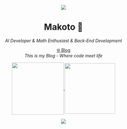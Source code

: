 <p align="center">
  <img src="https://capsule-render.vercel.app/api?type=waving&color=gradient&height=200&&section=header&text=Hi,friend!+ヾ(Ő∀Ő๑)ﾉ&fontSize=60&fontAlign=50&fontAlignY=36&desc=&descAlign=50&descSize=30&descAlignY=60&animation=twinkling" />
<h1 align="center">Makoto 🦊</h1>
<p align="center"><em>AI Developer & Math Enthusiast & Back-End Development</em></p>
<p align="center">
  <a href="https://makoto-blog.vercel.app/" target="_blank">🌐 Blog</a>
  <br>
  <em>This is my Blog - Where code meet life</em>
</p>



<p align="center">
  <a href="https://github.com/zxuexingzhijie">
    <img height=170 align="center" src="https://github-readme-stats.vercel.app/api?username=zxuexingzhijie&show_icons=true&theme=blue" />
  </a>
    <!-- <a href="https://github.com/zxuexingzhijie">
<img height=150 align="center" src="https://github-readme-streak-stats.herokuapp.com?user=zxuexingzhijie&theme=blue&hide_border=%E7%9C%9F&border_radius=6&locale=zh_Hans&date_format=%5BY%20%5DM%20j&mode=weekly" />
  </a>
  <a href="https://github.com/zxuexingzhijie">
<img height=120 align="center" src="https://github-readme-streak-stats.herokuapp.com?user=zxuexingzhijie&theme=blue&hide_border=true&border_radius=5"/>
  </a> -->
  <a href="https://github.com/zxuexingzhijie">
    <img height=165 align="center" src="https://github-readme-stats.vercel.app/api/top-langs?username=zxuexingzhijie&layout=compact&langs_count=8&card_width=130&theme=blue" />
  </a>
</p>
<p align="center">
  <img src="https://capsule-render.vercel.app/api?type=waving&color=gradient&height=200&&section=header&text=Hi,friend!+ヾ(Ő∀Ő๑)ﾉ&fontSize=60&fontAlign=50&fontAlignY=36&desc=&descAlign=50&descSize=30&descAlignY=60&animation=twinkling" />
</p>





